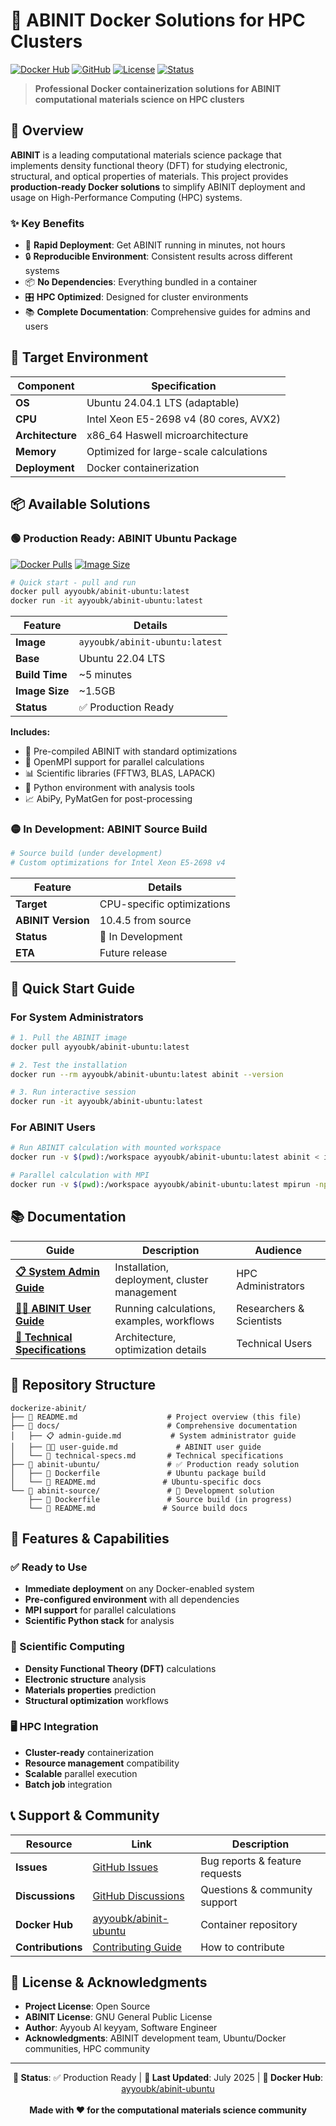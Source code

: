 # 🧪 ABINIT Docker Solutions for HPC Clusters

[![Docker Hub](https://img.shields.io/badge/Docker%20Hub-ayyoubk%2Fabinit--ubuntu-blue?logo=docker)](https://hub.docker.com/r/ayyoubk/abinit-ubuntu)
[![GitHub](https://img.shields.io/badge/GitHub-dockerize--abinit-black?logo=github)](https://github.com/ayyoubk/dockerize-abinit)
[![License](https://img.shields.io/badge/License-Open%20Source-green)](LICENSE)
[![Status](https://img.shields.io/badge/Status-Production%20Ready-brightgreen)](https://github.com/ayyoubk/dockerize-abinit)

> **Professional Docker containerization solutions for ABINIT computational materials science on HPC clusters**

## 🎯 Overview

**ABINIT** is a leading computational materials science package that implements density functional theory (DFT) for studying electronic, structural, and optical properties of materials. This project provides **production-ready Docker solutions** to simplify ABINIT deployment and usage on High-Performance Computing (HPC) systems.

### ✨ Key Benefits

- 🚀 **Rapid Deployment**: Get ABINIT running in minutes, not hours
- 🔒 **Reproducible Environment**: Consistent results across different systems
- 📦 **No Dependencies**: Everything bundled in a container
- 🎛️ **HPC Optimized**: Designed for cluster environments
- 📚 **Complete Documentation**: Comprehensive guides for admins and users

## 🎯 Target Environment

| Component | Specification |
|-----------|---------------|
| **OS** | Ubuntu 24.04.1 LTS (adaptable) |
| **CPU** | Intel Xeon E5-2698 v4 (80 cores, AVX2) |
| **Architecture** | x86_64 Haswell microarchitecture |
| **Memory** | Optimized for large-scale calculations |
| **Deployment** | Docker containerization |

## 📦 Available Solutions

### 🟢 Production Ready: ABINIT Ubuntu Package

[![Docker Pulls](https://img.shields.io/docker/pulls/ayyoubk/abinit-ubuntu)](https://hub.docker.com/r/ayyoubk/abinit-ubuntu)
[![Image Size](https://img.shields.io/docker/image-size/ayyoubk/abinit-ubuntu/latest)](https://hub.docker.com/r/ayyoubk/abinit-ubuntu)

```bash
# Quick start - pull and run
docker pull ayyoubk/abinit-ubuntu:latest
docker run -it ayyoubk/abinit-ubuntu:latest
```

| Feature | Details |
|---------|----------|
| **Image** | `ayyoubk/abinit-ubuntu:latest` |
| **Base** | Ubuntu 22.04 LTS |
| **Build Time** | ~5 minutes |
| **Image Size** | ~1.5GB |
| **Status** | ✅ Production Ready |

**Includes:**
- 🧮 Pre-compiled ABINIT with standard optimizations
- 🚀 OpenMPI support for parallel calculations  
- 📊 Scientific libraries (FFTW3, BLAS, LAPACK)
- 🐍 Python environment with analysis tools
- 📈 AbiPy, PyMatGen for post-processing

### 🟡 In Development: ABINIT Source Build

```bash
# Source build (under development)
# Custom optimizations for Intel Xeon E5-2698 v4
```

| Feature | Details |
|---------|----------|
| **Target** | CPU-specific optimizations |
| **ABINIT Version** | 10.4.5 from source |
| **Status** | 🚧 In Development |
| **ETA** | Future release |

## 🚀 Quick Start Guide

### For System Administrators

```bash
# 1. Pull the ABINIT image
docker pull ayyoubk/abinit-ubuntu:latest

# 2. Test the installation
docker run --rm ayyoubk/abinit-ubuntu:latest abinit --version

# 3. Run interactive session
docker run -it ayyoubk/abinit-ubuntu:latest
```

### For ABINIT Users

```bash
# Run ABINIT calculation with mounted workspace
docker run -v $(pwd):/workspace ayyoubk/abinit-ubuntu:latest abinit < input.files

# Parallel calculation with MPI
docker run -v $(pwd):/workspace ayyoubk/abinit-ubuntu:latest mpirun -np 4 abinit < input.files
```

## 📚 Documentation

| Guide | Description | Audience |
|--------|-------------|----------|
| **[📋 System Admin Guide](docs/admin-guide.md)** | Installation, deployment, cluster management | HPC Administrators |
| **[👨‍💻 ABINIT User Guide](docs/user-guide.md)** | Running calculations, examples, workflows | Researchers & Scientists |
| **[🔧 Technical Specifications](docs/technical-specs.md)** | Architecture, optimization details | Technical Users |

## 📁 Repository Structure

```
dockerize-abinit/
├── 📄 README.md                    # Project overview (this file)
├── 📁 docs/                        # Comprehensive documentation
│   ├── 📋 admin-guide.md           # System administrator guide  
│   ├── 👨‍💻 user-guide.md             # ABINIT user guide
│   └── 🔧 technical-specs.md       # Technical specifications
├── 📁 abinit-ubuntu/               # ✅ Production ready solution
│   ├── 🐳 Dockerfile               # Ubuntu package build
│   └── 📄 README.md               # Ubuntu-specific docs
└── 📁 abinit-source/               # 🚧 Development solution
    ├── 🐳 Dockerfile               # Source build (in progress)
    └── 📄 README.md               # Source build docs
```

## 🌟 Features & Capabilities

### ✅ Ready to Use
- **Immediate deployment** on any Docker-enabled system
- **Pre-configured environment** with all dependencies
- **MPI support** for parallel calculations
- **Scientific Python stack** for analysis

### 🔬 Scientific Computing
- **Density Functional Theory (DFT)** calculations
- **Electronic structure** analysis
- **Materials properties** prediction
- **Structural optimization** workflows

### 🖥️ HPC Integration
- **Cluster-ready** containerization
- **Resource management** compatibility
- **Scalable** parallel execution
- **Batch job** integration

## 📞 Support & Community

| Resource | Link | Description |
|----------|------|-------------|
| **Issues** | [GitHub Issues](https://github.com/ayyoubk/dockerize-abinit/issues) | Bug reports & feature requests |
| **Discussions** | [GitHub Discussions](https://github.com/ayyoubk/dockerize-abinit/discussions) | Questions & community support |
| **Docker Hub** | [ayyoubk/abinit-ubuntu](https://hub.docker.com/r/ayyoubk/abinit-ubuntu) | Container repository |
| **Contributions** | [Contributing Guide](CONTRIBUTING.md) | How to contribute |

## 📜 License & Acknowledgments

- **Project License**: Open Source
- **ABINIT License**: GNU General Public License
- **Author**: Ayyoub Al keyyam, Software Engineer
- **Acknowledgments**: ABINIT development team, Ubuntu/Docker communities, HPC community

---

<div align="center">

<strong>🎯 Status</strong>: ✅ Production Ready | <strong>📅 Last Updated</strong>: July 2025 | <strong>🐳 Docker Hub</strong>: <a href="https://hub.docker.com/r/ayyoubk/abinit-ubuntu">ayyoubk/abinit-ubuntu</a>
<br><br>
<strong>Made with ❤️ for the computational materials science community</strong>

</div>
